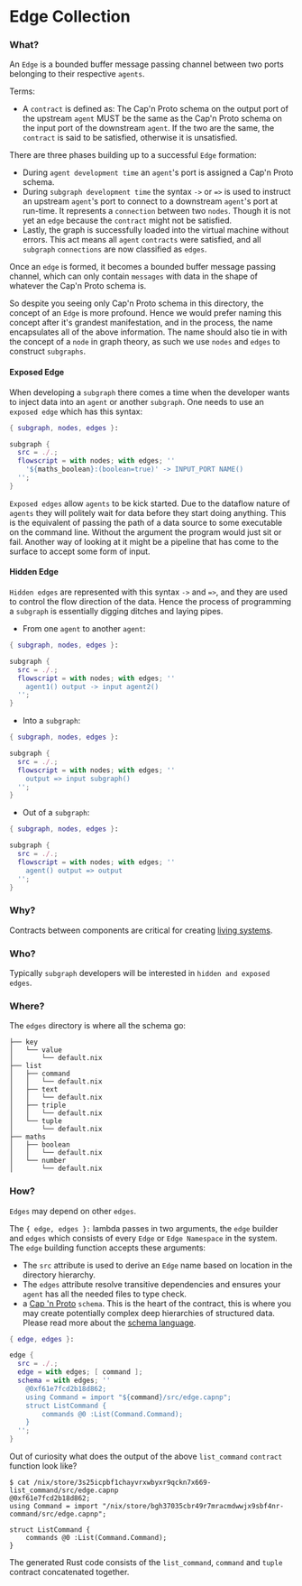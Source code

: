 # Edge Collection

### What?

An `Edge` is a bounded buffer message passing channel between two ports belonging to their respective `agents`.

Terms:
* A `contract` is defined as: The Cap'n Proto schema on the output port of the upstream `agent` MUST be the same as the Cap'n Proto schema on the input port of the downstream `agent`. If the two  are the same, the `contract` is said to be satisfied, otherwise it is unsatisfied.

There are three phases building up to a successful `Edge` formation:
* During `agent development time` an `agent`'s port is assigned a Cap'n Proto schema.
* During `subgraph development time` the syntax `->` or `=>` is used to instruct an upstream `agent`'s port to connect to a downstream `agent`'s port at run-time. It represents a `connection` between two `nodes`. Though it is not yet an `edge` because the `contract` might not be satisfied.
* Lastly, the graph is successfully loaded into the virtual machine without errors. This act means all `agent` `contracts` were satisfied, and all `subgraph` `connections` are now classified as `edges`.

Once an `edge` is formed, it becomes a bounded buffer message passing channel, which can only contain `messages` with data in the shape of whatever the Cap'n Proto schema is.

So despite you seeing only Cap'n Proto schema in this directory, the concept of an `Edge` is  more profound. Hence we would prefer naming this concept after it's grandest manifestation, and in the process, the name encapsulates all of the above information. The name should also tie in with the concept of a `node` in graph theory, as such we use `nodes` and `edges` to construct `subgraphs`.

#### Exposed Edge

When developing a `subgraph` there comes a time when the developer wants to inject data into an `agent` or another `subgraph`. One needs to use an `exposed edge` which has this syntax:

``` nix
{ subgraph, nodes, edges }:

subgraph {
  src = ./.;
  flowscript = with nodes; with edges; ''
    '${maths_boolean}:(boolean=true)' -> INPUT_PORT NAME()
  '';
}
```

`Exposed edges` allow `agents` to be kick started. Due to the dataflow nature of `agents` they will politely wait for data before they start doing anything. This is the equivalent of passing the path of a data source to some executable on the command line. Without the argument the program would just sit or fail. Another way of looking at it might be a pipeline that has come to the surface to accept some form of input.

#### Hidden Edge

`Hidden edges` are represented with this syntax `->` and `=>`, and they are used to control the flow direction of the data. Hence the process of programming a `subgraph` is essentially digging ditches and laying pipes.

* From one `agent` to another `agent`:

``` nix
{ subgraph, nodes, edges }:

subgraph {
  src = ./.;
  flowscript = with nodes; with edges; ''
    agent1() output -> input agent2()
  '';
}
```
* Into a `subgraph`:

``` nix
{ subgraph, nodes, edges }:

subgraph {
  src = ./.;
  flowscript = with nodes; with edges; ''
    output => input subgraph()
  '';
}
```
* Out of a `subgraph`:

``` nix
{ subgraph, nodes, edges }:

subgraph {
  src = ./.;
  flowscript = with nodes; with edges; ''
    agent() output => output
  '';
}
```


### Why?

Contracts between components are critical for creating [living systems](https://hintjens.gitbooks.io/social-architecture/content/chapter6.html).

### Who?

Typically `subgraph` developers will be interested in `hidden and exposed edges`.

### Where?

The `edges` directory is where all the schema go:

```
├── key
│   └── value
│       └── default.nix
├── list
│   ├── command
│   │   └── default.nix
│   ├── text
│   │   └── default.nix
│   ├── triple
│   │   └── default.nix
│   └── tuple
│       └── default.nix
├── maths
│   ├── boolean
│   │   └── default.nix
│   └── number
│       └── default.nix
```

### How?

`Edges` may depend on other `edges`.

The `{ edge, edges }:` lambda passes in two arguments, the `edge` builder and `edges` which consists of every `Edge` or `Edge Namespace` in the system.
The `edge` building function accepts these arguments:
  * The `src` attribute is used to derive an `Edge` name based on location in the directory hierarchy.
  * The `edges` attribute resolve transitive dependencies and ensures your `agent` has all the needed files to type check.
  * a [Cap 'n Proto](https://capnproto.org) `schema`. This is the heart of the contract, this is where you may create potentially complex deep hierarchies of structured data. Please read more about the [schema language](https://capnproto.org/language.html).

``` nix
{ edge, edges }:

edge {
  src = ./.;
  edge = with edges; [ command ];
  schema = with edges; ''
    @0xf61e7fcd2b18d862;
    using Command = import "${command}/src/edge.capnp";
    struct ListCommand {
        commands @0 :List(Command.Command);
    }
  '';
}
```

Out of curiosity what does the output of the above `list_command` `contract` function look like?

```
$ cat /nix/store/3s25icpbf1chayvrxwbyxr9qckn7x669-list_command/src/edge.capnp
@0xf61e7fcd2b18d862;
using Command = import "/nix/store/bgh37035cbr49r7mracmdwwjx9sbf4nr-command/src/edge.capnp";

struct ListCommand {
    commands @0 :List(Command.Command);
}
```

The generated Rust code consists of the `list_command`, `command` and `tuple` contract concatenated together.

